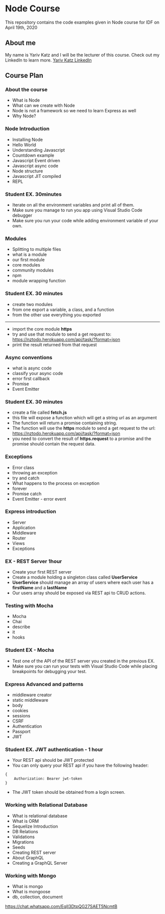 # Node Course

This repository contains the code examples given in Node course for IDF on April 19th, 2020

## About me

My name is Yariv Katz and I will be the lecturer of this course.
Check out my LinkedIn to learn more.
[Yariv Katz LinkedIn](https://il.linkedin.com/in/yariv-katz "LinkedIn")

## Course Plan

### About the course

- What is Node
- What can we create with Node
- Node is not a framework so we need to learn Express as well
- Why Node?

### Node Introduction

- Installing Node
- Hello World
- Understanding Javascript
- Countdown example
- Javascript Event driven
- Javascript async code
- Node structure
- Javascript JIT compiled
- REPL

### Student EX. 30minutes

- Iterate on all the environment variables and print all of them.
- Make sure you manage to run you app using Visual Studio Code debugger
- Make sure you run your code while adding environment variable of your own.

### Modules

- Splitting to multiple files
- what is a module
- our first module
- core modules
- community modules
- npm
- module wrapping function

### Student EX. 30 minutes

- create two modules
- from one export a variable, a class, and a function
- from the other use everything you exported

-------


- import the core module **https**
- try and use that module to send a get request to: https://nztodo.herokuapp.com/api/task/?format=json
- print the result returned from that request

### Async conventions

- what is async code
- classify your async code
- error first callback
- Promise
- Event Emitter

### Student EX. 30 minutes

- create a file called **fetch.js**
- this file will expose a function which will get a string url as an argument
- The function will return a promise containing string.
- The function will use the **https** module to send a get request to the url: https://nztodo.herokuapp.com/api/task/?format=json
- you need to convert the result of **https.request** to a promise and the promise should contain the request data.

### Exceptions

- Error class
- throwing an exception
- try and catch
- What happens to the process on exception
- forever
- Promise catch
- Event Emitter - error event

### Express introduction

- Server
- Application
- Middleware
- Router
- Views
- Exceptions

### EX - REST Server 1hour

- Create your first REST server
- Create a module holding a singleton class called **UserService**
- **UserService** should manage an array of users where each user has a **firstName** and a **lastName**
- Our users array should be exposed via REST api to CRUD actions.

### Testing with Mocha

- Mocha
- Chai
- describe
- it
- hooks

### Student EX - Mocha

- Test one of the API of the REST server you created in the previous EX.
- Make sure you can run your tests with Visual Studio Code while placing breakpoints for debugging your test.

### Express Advanced and patterns

- middleware creator
- static middleware
- body
- cookies
- sessions
- CSRF
- Authentication
- Passport
- JWT

### Student EX. JWT authentication - 1 hour

- Your REST api should be JWT protected
- You can only query your REST api if you have the following header:

```
{
    Authorization: Bearer jwt-token
}
```
- The JWT token should be obtained from a login screen.

### Working with Relational Database

- What is relational database
- What is ORM
- Sequelize Introduction
- DB Relations
- Validations
- Migrations
- Seeds
- Creating REST server
- About GraphQL
- Creating a GraphQL Server

### Working with Mongo

- What is mongo
- What is mongoose
- db, collection, document



https://chat.whatsapp.com/EqIl3DtpQG27SAET5NcmtB

